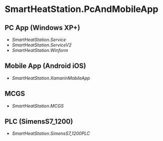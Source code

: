 # SmartHeatStation.PcAndMobileApp

## PC App (Windows XP+)

* *SmartHeatStation.Service*
* *SmartHeatStation.ServiceV2*
* *SmartHeatStation.Winform*

## Mobile App (Android iOS)

* *SmartHeatStation.XamarinMobileApp*

## MCGS

* *SmartHeatStation.MCGS*

## PLC (SimensS7_1200)

* *SmartHeatStation.SimensS7_1200PLC*
